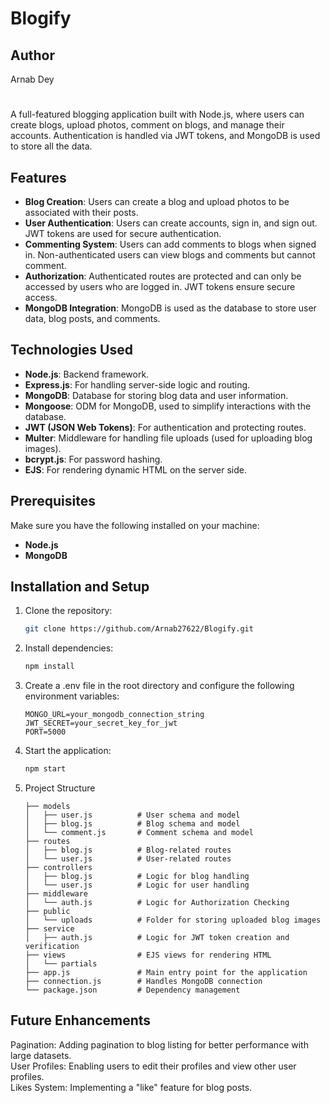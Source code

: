# Blogify

## Author
  Arnab Dey
#
A full-featured blogging application built with Node.js, where users can create blogs, upload photos, comment on blogs, and manage their accounts. Authentication is handled via JWT tokens, and MongoDB is used to store all the data.

## Features

- **Blog Creation**: Users can create a blog and upload photos to be associated with their posts.
- **User Authentication**: Users can create accounts, sign in, and sign out. JWT tokens are used for secure authentication.
- **Commenting System**: Users can add comments to blogs when signed in. Non-authenticated users can view blogs and comments but cannot comment.
- **Authorization**: Authenticated routes are protected and can only be accessed by users who are logged in. JWT tokens ensure secure access.
- **MongoDB Integration**: MongoDB is used as the database to store user data, blog posts, and comments.
  
## Technologies Used

- **Node.js**: Backend framework.
- **Express.js**: For handling server-side logic and routing.
- **MongoDB**: Database for storing blog data and user information.
- **Mongoose**: ODM for MongoDB, used to simplify interactions with the database.
- **JWT (JSON Web Tokens)**: For authentication and protecting routes.
- **Multer**: Middleware for handling file uploads (used for uploading blog images).
- **bcrypt.js**: For password hashing.
- **EJS**: For rendering dynamic HTML on the server side.

## Prerequisites

Make sure you have the following installed on your machine:

- **Node.js**
- **MongoDB**

## Installation and Setup

1. Clone the repository:
   ```bash
   git clone https://github.com/Arnab27622/Blogify.git
2. Install dependencies:
   ```bash
   npm install
3. Create a .env file in the root directory and configure the following environment variables:
   ```
   MONGO_URL=your_mongodb_connection_string
   JWT_SECRET=your_secret_key_for_jwt
   PORT=5000
4. Start the application:
   ```bash
   npm start
5. Project Structure
   ```
   ├── models
   │   ├── user.js          # User schema and model
   │   ├── blog.js          # Blog schema and model
   │   └── comment.js       # Comment schema and model
   ├── routes
   │   ├── blog.js          # Blog-related routes
   │   └── user.js          # User-related routes
   ├── controllers
   │   ├── blog.js          # Logic for blog handling
   │   └── user.js          # Logic for user handling
   ├── middleware
   │   └── auth.js          # Logic for Authorization Checking
   ├── public
   │   └── uploads          # Folder for storing uploaded blog images
   ├── service
   │   ├── auth.js          # Logic for JWT token creation and verification
   ├── views                # EJS views for rendering HTML
   │   └── partials         
   ├── app.js               # Main entry point for the application
   ├── connection.js        # Handles MongoDB connection
   └── package.json         # Dependency management

## Future Enhancements
  Pagination: Adding pagination to blog listing for better performance with large datasets.<br>
  User Profiles: Enabling users to edit their profiles and view other user profiles.<br>
  Likes System: Implementing a "like" feature for blog posts.

